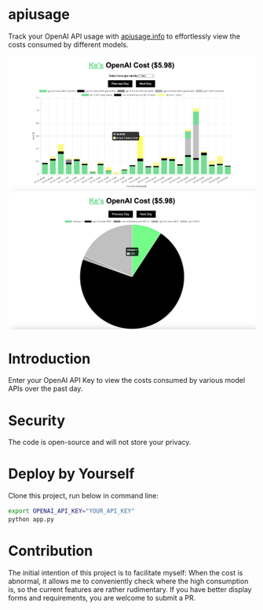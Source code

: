 # apiusage
Track your OpenAI API usage with [apiusage.info](https://apiusage.info/) to effortlessly view the costs consumed by different models.

![my-usage](static/usage.jpg)
![my-usage](static/usage-pie.jpg)

# Introduction
Enter your OpenAI API Key to view the costs consumed by various model APIs over the past day.

# Security
The code is open-source and will not store your privacy.

# Deploy by Yourself
Clone this project, run below in command line:
```bash
export OPENAI_API_KEY="YOUR_API_KEY"
python app.py
```

# Contribution
The initial intention of this project is to facilitate myself: When the cost is abnormal, it allows me to conveniently check where the high consumption is, so the current features are rather rudimentary. If you have better display forms and requirements, you are welcome to submit a PR.